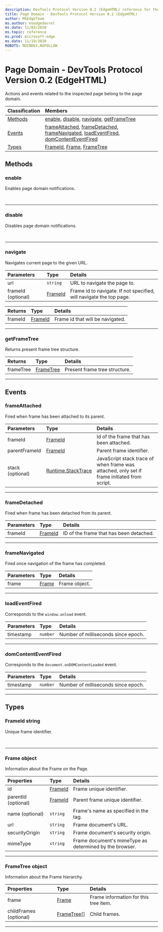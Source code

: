 ```yaml
---
description: DevTools Protocol Version 0.2 (EdgeHTML) reference for the Page Domain. Actions and events related to the inspected page belong to the page domain.
title: Page Domain - DevTools Protocol Version 0.2 (EdgeHTML)
author: MSEdgeTeam
ms.author: msedgedevrel
ms.date: 11/03/2020
ms.topic: reference
ms.prod: microsoft-edge
ms.date: 11/19/2020
ROBOTS: NOINDEX,NOFOLLOW
---
```

# Page Domain - DevTools Protocol Version 0.2 (EdgeHTML)  

Actions and events related to the inspected page belong to the page domain.  

| Classification | Members |  
|:--- |:--- |  
| [Methods](#methods) | [enable](#enable), [disable](#disable), [navigate](#navigate), [getFrameTree](#getframetree) |  
| [Events](#events) | [frameAttached](#frameattached), [frameDetached](#framedetached), [frameNavigated](#framenavigated), [loadEventFired](#loadeventfired), [domContentEventFired](#domcontenteventfired) |  
| [Types](#types) | [FrameId](#frameid), [Frame](#frame), [FrameTree](#frametree) |  

## Methods  

### enable  

Enables page domain notifications.  

&nbsp;  

---  

### disable  

Disables page domain notifications.  

&nbsp;  

---  

### navigate  

Navigates current page to the given URL.  

| Parameters | Type | Details |  
|:--- |:--- |:--- |  
| url | `string` | URL to navigate the page to. |  
| frameId \(optional\) | [FrameId](#frameid) | Frame id to navigate.  If not specified, will navigate the top page. |  

| Returns | Type | Details |  
|:--- |:--- |:--- |  
| frameId | [FrameId](#frameid) | Frame id that will be navigated. |  

---  

### getFrameTree  

Returns present frame tree structure.  

| Returns | Type | Details |  
|:--- |:--- |:--- |  
| frameTree | [FrameTree](#frametree) | Present frame tree structure. |  

---  

## Events  

### frameAttached  

Fired when frame has been attached to its parent.  

| Parameters | Type | Details |  
|:--- |:--- |:--- |  
| frameId | [FrameId](#frameid) | Id of the frame that has been attached. |  
| parentFrameId | [FrameId](#frameid) | Parent frame identifier. |  
| stack \(optional\) | [Runtime.StackTrace](./runtime.md#stacktrace) | JavaScript stack trace of when frame was attached, only set if frame initiated from script. |  

---  

### frameDetached  

Fired when frame has been detached from its parent.  

| Parameters | Type | Details |  
|:--- |:--- |:--- |  
| frameId | [FrameId](#frameid) | ID of the frame that has been detached. |  

---  

### frameNavigated  

Fired once navigation of the frame has completed.  

| Parameters | Type | Details |  
|:--- |:--- |:--- |  
| frame | [Frame](#frame) | Frame object. |  

---  

### loadEventFired  

Corresponds to the `window.onload` event.  

| Parameters | Type | Details |  
|:--- |:--- |:--- |  
| timestamp | `number` | Number of milliseconds since epoch. |  

---  

### domContentEventFired  

Corresponds to the `document.onDOMContentLoaded` event.  

| Parameters | Type | Details |  
|:--- |:--- |:--- |  
| timestamp | `number` | Number of milliseconds since epoch. |  

---  

## Types  

### FrameId string  

<a name="frameid"></a>  

Unique frame identifier.  

&nbsp;  

---  

### Frame object  

<a name="frame"></a>  

Information about the Frame on the Page.  

| Properties | Type | Details |  
|:--- |:--- |:--- |  
| id | [FrameId](#frameid) | Frame unique identifier. |  
| parentId \(optional\) | [FrameId](#frameid) | Parent frame unique identifier. |  
| name \(optional\) | `string` | Frame's name as specified in the tag. |  
| url | `string` | Frame document's URL. |  
| securityOrigin | `string` | Frame document's security origin. |  
| mimeType | `string` | Frame document's mimeType as determined by the browser. |  

---  

### FrameTree object  

<a name="frametree"></a>  

Information about the Frame hierarchy.  

| Properties | Type | Details |  
|:--- |:--- |:--- |  
| frame | [Frame](#frame) | Frame information for this tree item. |  
| childFrames \(optional\) | [FrameTree[]](#frametree) | Child frames. |  

---  
